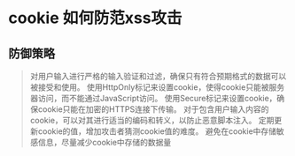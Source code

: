 #  cookie 如何防范xss攻击

## 防御策略
> 对用户输入进行严格的输入验证和过滤，确保只有符合预期格式的数据可以被接受和使用。
> 使用HttpOnly标记来设置cookie，使得cookie只能被服务器访问，而不能通过JavaScript访问。
> 使用Secure标记来设置cookie，确保cookie只能在加密的HTTPS连接下传输。
> 对于包含用户输入内容的cookie，可以对其进行适当的编码和转义，以防止恶意脚本注入。
> 定期更新cookie的值，增加攻击者猜测cookie值的难度。
> 避免在cookie中存储敏感信息，尽量减少cookie中存储的数据量
